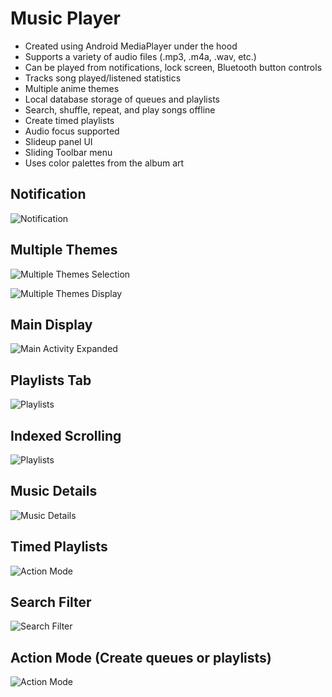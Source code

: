 # Music Player
- Created using Android MediaPlayer under the hood
- Supports a variety of audio files (.mp3, .m4a, .wav, etc.)
- Can be played from notifications, lock screen, Bluetooth button controls
- Tracks song played/listened statistics
- Multiple anime themes
- Local database storage of queues and playlists
- Search, shuffle, repeat, and play songs offline
- Create timed playlists
- Audio focus supported
- Slideup panel UI
- Sliding Toolbar menu
- Uses color palettes from the album art

## Notification
![Notification](./app/src/main/Screenshots/notificationmenu.png "Notification Menu")

## Multiple Themes
![Multiple Themes Selection](./app/src/main/Screenshots/themes.png "Selection palette for a variety of themes")

![Multiple Themes Display](./app/src/main/Screenshots/themes_secondary.png "Secondary display for a variety of themes")

## Main Display
![Main Activity Expanded](./app/src/main/Screenshots/maindisplay.gif "Main Activity Expanded")

## Playlists Tab
![Playlists](./app/src/main/Screenshots/playlists.gif "Playlist Tab")

## Indexed Scrolling
![Playlists](./app/src/main/Screenshots/fastscroll.gif "Indexed Scrolling")

## Music Details
![Music Details](./app/src/main/Screenshots/musicdetails.gif "Music Details")

## Timed Playlists
![Action Mode](./app/src/main/Screenshots/timedplaylist.gif "Generate Timed Playlists")

## Search Filter
![Search Filter](./app/src/main/Screenshots/searchfilter.png "Searching for songs containing the word 'nightcore'")

## Action Mode (Create queues or playlists)
![Action Mode](./app/src/main/Screenshots/actionmode.png "Queue and Playlist Selection Mode")
